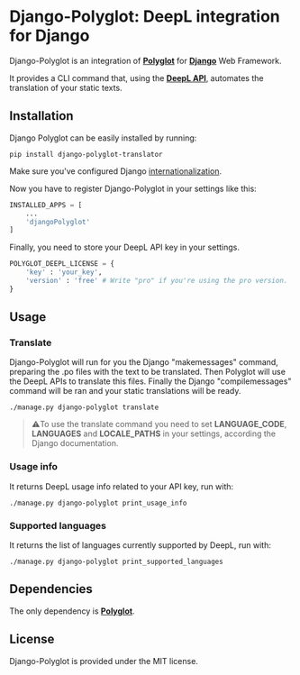 # Django-Polyglot: DeepL integration for Django

Django-Polyglot is an integration of [**Polyglot**](https://github.com/riccardoFasan/polyglot) for [**Django**](https://www.djangoproject.com/) Web Framework.

It provides a CLI command that, using the [**DeepL API**](https://www.deepl.com/it/docs-api/), automates the translation of your static texts.

## Installation

Django Polyglot can be easily installed by running:

```shell
pip install django-polyglot-translator
```

Make sure you've configured Django [internationalization](https://docs.djangoproject.com/en/4.0/topics/i18n/).

Now you have to register Django-Polyglot in your settings like this:

```python
INSTALLED_APPS = [
    ...
    'djangoPolyglot'
]
```

Finally, you need to store your DeepL API key in your settings.

```python
POLYGLOT_DEEPL_LICENSE = {
    'key' : 'your_key',
    'version' : 'free' # Write "pro" if you're using the pro version.
}
```

## Usage

### Translate

Django-Polyglot will run for you the Django "makemessages" command, preparing the .po files with the text to be translated. Then Polyglot will use the DeepL APIs to translate this files. Finally the Django "compilemessages" command will be ran and your static translations will be ready.

```shell
./manage.py django-polyglot translate
```

> ⚠️To use the translate command you need to set **LANGUAGE_CODE**, **LANGUAGES** and **LOCALE_PATHS** in your settings, according the Django documentation.

### Usage info

It returns DeepL usage info related to your API key, run with:

```shell
./manage.py django-polyglot print_usage_info
```

### Supported languages

It returns the list of languages currently supported by DeepL, run with:

```shell
./manage.py django-polyglot print_supported_languages
```

## Dependencies

The only dependency is [**Polyglot**](https://github.com/riccardoFasan/polyglot).

## License

Django-Polyglot is provided under the MIT license.
